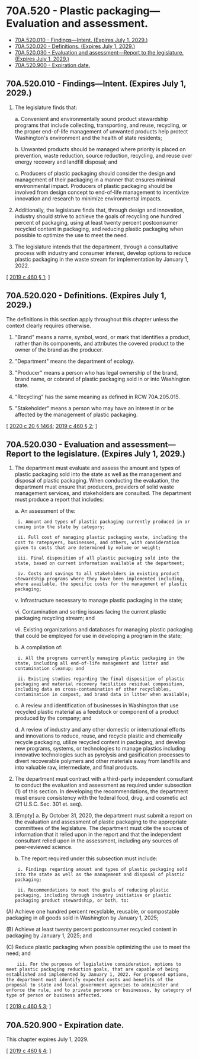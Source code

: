 # 70A.520 - Plastic packaging—Evaluation and assessment.
* [70A.520.010 - Findings—Intent. (Expires July 1, 2029.)](#70a520010---findingsintent-expires-july-1-2029)
* [70A.520.020 - Definitions. (Expires July 1, 2029.)](#70a520020---definitions-expires-july-1-2029)
* [70A.520.030 - Evaluation and assessment—Report to the legislature. (Expires July 1, 2029.)](#70a520030---evaluation-and-assessmentreport-to-the-legislature-expires-july-1-2029)
* [70A.520.900 - Expiration date.](#70a520900---expiration-date)
## 70A.520.010 - Findings—Intent. (Expires July 1, 2029.)
1. The legislature finds that:

    a. Convenient and environmentally sound product stewardship programs that include collecting, transporting, and reuse, recycling, or the proper end-of-life management of unwanted products help protect Washington's environment and the health of state residents;

    b. Unwanted products should be managed where priority is placed on prevention, waste reduction, source reduction, recycling, and reuse over energy recovery and landfill disposal; and

    c. Producers of plastic packaging should consider the design and management of their packaging in a manner that ensures minimal environmental impact. Producers of plastic packaging should be involved from design concept to end-of-life management to incentivize innovation and research to minimize environmental impacts.

2. Additionally, the legislature finds that, through design and innovation, industry should strive to achieve the goals of recycling one hundred percent of packaging, using at least twenty percent postconsumer recycled content in packaging, and reducing plastic packaging when possible to optimize the use to meet the need.

3. The legislature intends that the department, through a consultative process with industry and consumer interest, develop options to reduce plastic packaging in the waste stream for implementation by January 1, 2022.

\[ [2019 c 460 § 1](http://lawfilesext.leg.wa.gov/biennium/2019-20/Pdf/Bills/Session%20Laws/Senate/5397-S2.SL.pdf?cite=2019%20c%20460%20§%201); \]

## 70A.520.020 - Definitions. (Expires July 1, 2029.)
The definitions in this section apply throughout this chapter unless the context clearly requires otherwise.

1. "Brand" means a name, symbol, word, or mark that identifies a product, rather than its components, and attributes the covered product to the owner of the brand as the producer.

2. "Department" means the department of ecology.

3. "Producer" means a person who has legal ownership of the brand, brand name, or cobrand of plastic packaging sold in or into Washington state.

4. "Recycling" has the same meaning as defined in RCW 70A.205.015.

5. "Stakeholder" means a person who may have an interest in or be affected by the management of plastic packaging.

\[ [2020 c 20 § 1464](http://lawfilesext.leg.wa.gov/biennium/2019-20/Pdf/Bills/Session%20Laws/House/2246-S.SL.pdf?cite=2020%20c%2020%20§%201464); [2019 c 460 § 2](http://lawfilesext.leg.wa.gov/biennium/2019-20/Pdf/Bills/Session%20Laws/Senate/5397-S2.SL.pdf?cite=2019%20c%20460%20§%202); \]

## 70A.520.030 - Evaluation and assessment—Report to the legislature. (Expires July 1, 2029.)
1. The department must evaluate and assess the amount and types of plastic packaging sold into the state as well as the management and disposal of plastic packaging. When conducting the evaluation, the department must ensure that producers, providers of solid waste management services, and stakeholders are consulted. The department must produce a report that includes:

    a. An assessment of the:

        i. Amount and types of plastic packaging currently produced in or coming into the state by category;

        ii. Full cost of managing plastic packaging waste, including the cost to ratepayers, businesses, and others, with consideration given to costs that are determined by volume or weight;

        iii. Final disposition of all plastic packaging sold into the state, based on current information available at the department;

        iv. Costs and savings to all stakeholders in existing product stewardship programs where they have been implemented including, where available, the specific costs for the management of plastic packaging;

    v. Infrastructure necessary to manage plastic packaging in the state;

    vi. Contamination and sorting issues facing the current plastic packaging recycling stream; and

    vii. Existing organizations and databases for managing plastic packaging that could be employed for use in developing a program in the state;

    b. A compilation of:

        i. All the programs currently managing plastic packaging in the state, including all end-of-life management and litter and contamination cleanup; and

        ii. Existing studies regarding the final disposition of plastic packaging and material recovery facilities residual composition, including data on cross-contamination of other recyclables, contamination in compost, and brand data in litter when available;

    c. A review and identification of businesses in Washington that use recycled plastic material as a feedstock or component of a product produced by the company; and

    d. A review of industry and any other domestic or international efforts and innovations to reduce, reuse, and recycle plastic and chemically recycle packaging, utilize recycled content in packaging, and develop new programs, systems, or technologies to manage plastics including innovative technologies such as pyrolysis and gasification processes to divert recoverable polymers and other materials away from landfills and into valuable raw, intermediate, and final products.

2. The department must contract with a third-party independent consultant to conduct the evaluation and assessment as required under subsection (1) of this section. In developing the recommendations, the department must ensure consistency with the federal food, drug, and cosmetic act (21 U.S.C. Sec. 301 et. seq).

3. [Empty]
    a. By October 31, 2020, the department must submit a report on the evaluation and assessment of plastic packaging to the appropriate committees of the legislature. The department must cite the sources of information that it relied upon in the report and that the independent consultant relied upon in the assessment, including any sources of peer-reviewed science.

    b. The report required under this subsection must include:

        i. Findings regarding amount and types of plastic packaging sold into the state as well as the management and disposal of plastic packaging;

        ii. Recommendations to meet the goals of reducing plastic packaging, including through industry initiative or plastic packaging product stewardship, or both, to:

(A) Achieve one hundred percent recyclable, reusable, or compostable packaging in all goods sold in Washington by January 1, 2025;

(B) Achieve at least twenty percent postconsumer recycled content in packaging by January 1, 2025; and

(C) Reduce plastic packaging when possible optimizing the use to meet the need; and

        iii. For the purposes of legislative consideration, options to meet plastic packaging reduction goals, that are capable of being established and implemented by January 1, 2022. For proposed options, the department must identify expected costs and benefits of the proposal to state and local government agencies to administer and enforce the rule, and to private persons or businesses, by category of type of person or business affected.

\[ [2019 c 460 § 3](http://lawfilesext.leg.wa.gov/biennium/2019-20/Pdf/Bills/Session%20Laws/Senate/5397-S2.SL.pdf?cite=2019%20c%20460%20§%203); \]

## 70A.520.900 - Expiration date.
This chapter expires July 1, 2029.

\[ [2019 c 460 § 4](http://lawfilesext.leg.wa.gov/biennium/2019-20/Pdf/Bills/Session%20Laws/Senate/5397-S2.SL.pdf?cite=2019%20c%20460%20§%204); \]

